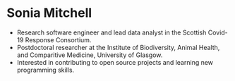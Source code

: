# Sonia Mitchell

* Research software engineer and lead data analyst in the Scottish Covid-19 Response Consortium.
* Postdoctoral researcher at the Institute of Biodiversity, Animal Health, and Comparitive Medicine, University of Glasgow.
* Interested in contributing to open source projects and learning new programming skills.
